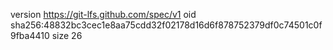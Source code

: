 version https://git-lfs.github.com/spec/v1
oid sha256:48832bc3cec1e8aa75cdd32f02178d16d6f878752379df0c74501c0f9fba4410
size 26
